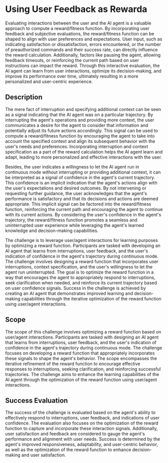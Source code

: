 # Using User Feedback as Rewarda

Evaluating interactions between the user and the AI agent is a valuable approach to compute a reward/fitness function. By incorporating user feedback and subjective evaluations, the reward/fitness function can be shaped to align with user preferences and expectations. User input, such as indicating satisfaction or dissatisfaction, errors encountered, or the number of preauthorized commands and their success rate, can directly influence the reward calculation. Additionally, factors like pausing the agent, allowing feedback timeouts, or reinforcing the current path based on user instructions can impact the reward. Through this interactive evaluation, the AI agent can learn from user interactions, optimize its decision-making, and improve its performance over time, ultimately resulting in a more personalized and user-centric experience.

## Description

The mere fact of interruption and specifying additional context can be seen as a signal indicating that the AI agent was on a particular trajectory. By interrupting the agent's operations and providing more context, the user communicates a desire for the agent to consider that information and potentially adjust its future actions accordingly. This signal can be used to compute a reward/fitness function by encouraging the agent to take into account the specified context and align its subsequent behavior with the user's needs and preferences. Incorporating interruption and context specification as a part of the reward calculation helps the AI agent learn and adapt, leading to more personalized and effective interactions with the user.

Besides, the user indicates a willingness to let the AI agent run in continuous mode without interrupting or providing additional context, it can be interpreted as a signal of confidence in the agent's current trajectory. This confidence is an implicit indication that the agent's actions align with the user's expectations and desired outcomes. By not intervening or requesting further guidance, the user acknowledges that the agent's performance is satisfactory and that its decisions and actions are deemed appropriate. This implicit signal can be factored into the reward/fitness function, reinforcing the current path and encouraging the agent to continue with its current actions. By considering the user's confidence in the agent's trajectory, the reward/fitness function promotes a seamless and uninterrupted user experience while leveraging the agent's learned knowledge and decision-making capabilities.

The challenge is to leverage user/agent interactions for learning purposes by optimizing a reward function. Participants are tasked with developing an AI agent that learns from interruptions, user feedback, and the user's indication of confidence in the agent's trajectory during continuous mode. The challenge involves designing a reward function that incorporates user interruptions, context specification, and the user's willingness to let the agent run uninterrupted. The goal is to optimize the reward function in a way that encourages the agent to appropriately respond to interruptions, seek clarification when needed, and reinforce its current trajectory based on user confidence signals. Success in the challenge is achieved by creating an AI agent that demonstrates improved learning and decision-making capabilities through the iterative optimization of the reward function using user/agent interactions.

## Scope

The scope of this challenge involves optimizing a reward function based on user/agent interactions. Participants are tasked with designing an AI agent that learns from interruptions, user feedback, and the user's indication of confidence in the agent's trajectory during continuous mode. The challenge focuses on developing a reward function that appropriately incorporates these signals to shape the agent's behavior. The scope encompasses the iterative refinement of the reward function to encourage effective responses to interruptions, seeking clarification, and reinforcing successful trajectories. The challenge aims to enhance the learning capabilities of the AI agent through the optimization of the reward function using user/agent interactions.

## Success Evaluation

The success of the challenge is evaluated based on the agent's ability to effectively respond to interruptions, user feedback, and indications of user confidence. The evaluation also focuses on the optimization of the reward function to capture and incorporate these interaction signals. Additionally, user satisfaction and feedback are considered to gauge the agent's performance and alignment with user needs. Success is determined by the agent's improved responsiveness, adaptability, and user-centric behavior, as well as the optimization of the reward function to enhance decision-making and user satisfaction.

